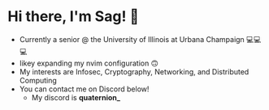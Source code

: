 # Hi there, I'm Sag! 👋
- Currently a senior @ the University of Illinois at Urbana Champaign 💻💻💻
- likey expanding my nvim configuration 🙃
- My interests are Infosec, Cryptography, Networking, and Distributed Computing
- You can contact me on Discord below! 
  - My discord is **quaternion_**

